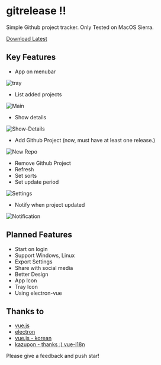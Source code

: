 # gitrelease !!

Simple Github project tracker.
Only Tested on MacOS Sierra.

[Download Latest](https://github.com/ChangJoo-Park/gitrelease-app/releases/download/0.1.1/gitrelease-darwin-x64.zip)

## Key Features

- App on menubar

![tray](http://i.imgur.com/5w10Ceo.png)

- List added projects

![Main](http://i.imgur.com/BqJQ7ZT.png)

- Show details

![Show-Details](http://i.imgur.com/LvsgWSL.png)

- Add Github Project (now, must have at least one release.)

![New Repo](https://i.imgur.com/cLeztCz.png)

- Remove Github Project
- Refresh
- Set sorts
- Set update period

![Settings](http://i.imgur.com/2zClQzk.png)

- Notify when project updated

![Notification](https://i.imgur.com/von89Qs.png)


## Planned Features

- Start on login
- Support Windows, Linux
- Export Settings
- Share with social media
- Better Design
- App Icon
- Tray Icon
- Using electron-vue

## Thanks to

- [vue.js](https://github.com/vuejs)
- [electron](https://github.com/electron/electron-quick-start)
- [vue.js - korean](https://github.com/vuejs-kr)
- [kazupon - thanks :) vue-i18n](https://github.com/kazupon/vue-i18n)


Please give a feedback and push star!

